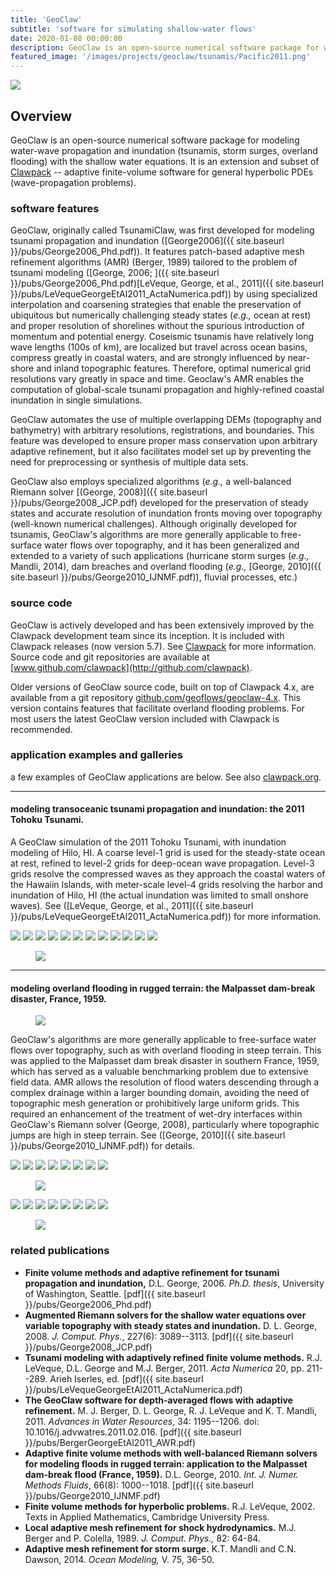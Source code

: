 ```yaml
---
title: 'GeoClaw'
subtitle: 'software for simulating shallow-water flows'
date: 2020-01-08 00:00:00
description: GeoClaw is an open-source numerical software package for water-wave propagation and inundation (tsunamis, storm surges, overland flooding).
featured_image: '/images/projects/geoclaw/tsunamis/Pacific2011.png'
---
```


![](/images/projects/geoclaw/tsunamis/Pacific2011_HI.png)

## Overview

GeoClaw is an open-source numerical software package for modeling water-wave propagation and inundation (tsunamis, storm surges, overland flooding) with the shallow water equations. It is an extension and subset of [Clawpack](http://www.clawpack.org) -- adaptive finite-volume software for general hyperbolic PDEs (wave-propagation problems). 

### software features

GeoClaw, originally called TsunamiClaw, was first developed for modeling tsunami propagation and inundation ([George2006]({{ site.baseurl }}/pubs/George2006_Phd.pdf)). It features patch-based adaptive mesh refinement algorithms (AMR) (Berger, 1989) tailored to the problem of tsunami modeling ([George, 2006; ]({{ site.baseurl }}/pubs/George2006_Phd.pdf)[LeVeque, George, et al., 2011]({{ site.baseurl }}/pubs/LeVequeGeorgeEtAl2011_ActaNumerica.pdf)) by using specialized interpolation and coarsening strategies that enable the preservation of ubiquitous but numerically challenging steady states (*e.g.,* ocean at rest) and proper resolution of shorelines without the spurious introduction of momentum and potential energy. Coseismic tsunamis have relatively long wave lengths (100s of km), are localized but travel across ocean basins, compress greatly in coastal waters, and are strongly influenced by near-shore and inland topographic features. Therefore, optimal numerical grid resolutions vary greatly in space and time. Geoclaw's AMR enables the computation of global-scale tsunami propagation and highly-refined coastal inundation in single simulations.

GeoClaw automates the use of multiple overlapping DEMs (topography and bathymetry) with arbitrary resolutions, registrations, and boundaries. This feature was developed to ensure proper mass conservation upon arbitrary adaptive refinement, but it also facilitates model set up by preventing the need for preprocessing or synthesis of multiple data sets. 

GeoClaw also employs specialized algorithms (*e.g.,* a well-balanced Riemann solver [(George, 2008)]({{ site.baseurl }}/pubs/George2008_JCP.pdf) developed for the preservation of steady states and accurate resolution of inundation fronts moving over topography (well-known numerical challenges). Although originally developed for tsunamis, GeoClaw's algorithms are more generally applicable to free-surface water flows over topography, and it has been generalized and extended to a variety of such applications (hurricane storm surges (*e.g.,* Mandli, 2014), dam breaches and overland flooding (*e.g.,* [George, 2010]({{ site.baseurl }}/pubs/George2010_IJNMF.pdf)), fluvial processes, etc.) 


### source code

GeoClaw is actively developed and has been extensively improved by the Clawpack development team since its inception. It is included with Clawpack releases (now version 5.7). See [Clawpack](http://www.clawpack.org) for more information. Source code and git repositories are available at [www.github.com/clawpack](http://github.com/clawpack). 

Older versions of GeoClaw source code, built on top of Clawpack 4.x, are available from a git repository [github.com/geoflows/geoclaw-4.x](http://github.com/geoflows/geoclaw-4.). This version contains features that facilitate overland flooding problems. For most users the latest GeoClaw version included with Clawpack is recommended. 

### application examples and galleries

a few examples of GeoClaw applications are below. See also [clawpack.org](http://www.clawpack.org).

---
#### modeling transoceanic tsunami propagation and inundation: the 2011 Tohoku Tsunami.

A GeoClaw simulation of the 2011 Tohoku Tsunami, with inundation modeling of Hilo, HI. A coarse level-1 grid is used for the steady-state ocean at rest, refined to level-2 grids for deep-ocean wave propagation. Level-3 grids resolve the compressed waves as they approach the coastal waters of the Hawaiin Islands, with meter-scale level-4 grids resolving the harbor and inundation of Hilo, HI (the actual inundation was limited to small onshore waves). See ([LeVeque, George, et al., 2011]({{ site.baseurl }}/pubs/LeVequeGeorgeEtAl2011_ActaNumerica.pdf)) for more information.

<div class="gallery" data-columns="3">
	<img src="/images/projects/geoclaw/tsunamis/frame00000.png">
	<img src="/images/projects/geoclaw/tsunamis/frame00001.png">
	<img src="/images/projects/geoclaw/tsunamis/frame00010.png">
	<img src="/images/projects/geoclaw/tsunamis/frame00030.png">
	<img src="/images/projects/geoclaw/tsunamis/frame00040.png">
	<img src="/images/projects/geoclaw/tsunamis/frame00045.png">
	<img src="/images/projects/geoclaw/tsunamis/frame00050.png">
	<img src="/images/projects/geoclaw/tsunamis/frame00058.png">
	<img src="/images/projects/geoclaw/tsunamis/frame00062.png">
	<img src="/images/projects/geoclaw/tsunamis/frame00064.png">
	<img src="/images/projects/geoclaw/tsunamis/frame00066.png">
	<img src="/images/projects/geoclaw/tsunamis/frame00075.png">
</div>

<figure>
<img src="{{ site.baseurl }}/images/projects/geoclaw/tsunamis/honshu2hilo.gif">
</figure>

---
#### modeling overland flooding in rugged terrain: the Malpasset dam-break disaster, France, 1959.

<figure>
<img src="{{ site.baseurl }}/images/projects/geoclaw/malpasset/malpasset_dam_beforeafter.jpg">
</figure>

GeoClaw's algorithms are more generally applicable to free-surface water flows over topography, such as with overland flooding in steep terrain. This was applied to the Malpasset dam break disaster in southern France, 1959, which has served as a valuable benchmarking problem due to extensive field data. AMR allows the resolution of flood waters descending through a complex drainage within a larger bounding domain, avoiding the need of topographic mesh generation or prohibitively large uniform grids. This required an enhancement of the treatment of wet-dry interfaces within GeoClaw's Riemann solver (George, 2008), particularly where topographic jumps are high in steep terrain. See ([George, 2010]({{ site.baseurl }}/pubs/George2010_IJNMF.pdf)) for details.

<div class="gallery" data-columns="4">
	<img src="/images/projects/geoclaw/malpasset/oblique/frame00000.png">
	<img src="/images/projects/geoclaw/malpasset/oblique/frame00001.png">
	<img src="/images/projects/geoclaw/malpasset/oblique/frame00005.png">
	<img src="/images/projects/geoclaw/malpasset/oblique/frame00010.png">
	<img src="/images/projects/geoclaw/malpasset/oblique/frame00030.png">
	<img src="/images/projects/geoclaw/malpasset/oblique/frame00040.png">
	<img src="/images/projects/geoclaw/malpasset/oblique/frame00050.png">
	<img src="/images/projects/geoclaw/malpasset/oblique/frame00070.png">
</div>

<figure>
<img src="{{ site.baseurl }}/images/projects/geoclaw/malpasset/malpasset_oblique.gif">
</figure>

<div class="gallery" data-columns="4">
	<img src="/images/projects/geoclaw/malpasset/overhead/frame00000.png">
	<img src="/images/projects/geoclaw/malpasset/overhead/frame00005.png">
	<img src="/images/projects/geoclaw/malpasset/overhead/frame00010.png">
	<img src="/images/projects/geoclaw/malpasset/overhead/frame00020.png">
	<img src="/images/projects/geoclaw/malpasset/overhead/frame00030.png">
	<img src="/images/projects/geoclaw/malpasset/overhead/frame00050.png">
	<img src="/images/projects/geoclaw/malpasset/overhead/frame00060.png">
	<img src="/images/projects/geoclaw/malpasset/overhead/frame00120.png">
</div>

<figure>
<img src="{{ site.baseurl }}/images/projects/geoclaw/malpasset/malpasset_overhead.gif">
</figure>

### related publications

* **Finite volume methods and adaptive refinement for tsunami propagation and inundation,** D.L. George, 2006. *Ph.D. thesis*, University of Washington, Seattle. [pdf]({{ site.baseurl }}/pubs/George2006_Phd.pdf)
* **Augmented Riemann solvers for the shallow water equations over variable topography with steady states and inundation.** D. L. George, 2008. *J. Comput. Phys.*, 227(6): 3089--3113. [pdf]({{ site.baseurl }}/pubs/George2008_JCP.pdf)
* **Tsunami modeling with adaptively refined finite volume methods.** R.J. LeVeque, D.L. George and M.J. Berger, 2011. *Acta Numerica* 20, pp. 211--289. Arieh Iserles, ed. [pdf]({{ site.baseurl }}/pubs/LeVequeGeorgeEtAl2011_ActaNumerica.pdf)
* **The GeoClaw software for depth-averaged flows with adaptive refinement.**  M. J. Berger, D. L. George, R. J. LeVeque and K. T. Mandli, 2011. *Advances in Water Resources*, 34: 1195--1206. doi: 10.1016/j.advwatres.2011.02.016. [pdf]({{ site.baseurl }}/pubs/BergerGeorgeEtAl2011_AWR.pdf)
* **Adaptive finite volume methods with well-balanced Riemann solvers for modeling floods in rugged terrain: application to the Malpasset dam-break flood (France, 1959).** D.L. George, 2010. *Int. J. Numer. Methods Fluids*, 66(8): 1000--1018. [pdf]({{ site.baseurl }}/pubs/George2010_IJNMF.pdf)
* **Finite volume methods for hyperbolic problems.** R.J. LeVeque, 2002. Texts in Applied Mathematics, Cambridge University Press.
* **Local adaptive mesh refinement for shock hydrodynamics.** M.J. Berger and P. Colella, 1989. *J. Comput. Phys.,* 82: 64-84.
* **Adaptive mesh refinement for storm surge.** K.T. Mandli and C.N. Dawson, 2014. *Ocean Modeling,* V. 75, 36-50.

